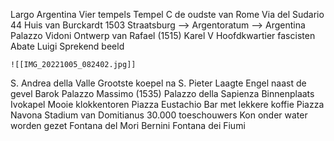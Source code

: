 Largo Argentina
	Vier tempels
		Tempel C de oudste van Rome
Via del Sudario 44
	Huis van Burckardt
		1503
		Straatsburg --> Argentoratum --> Argentina
Palazzo Vidoni
	Ontwerp van Rafael (1515)
	Karel V
	Hoofdkwartier fascisten
Abate Luigi
	Sprekend beeld
	
	![[IMG_20221005_082402.jpg]]

S. Andrea della Valle
	Grootste koepel na S. Pieter
	Laagte
	Engel naast de gevel
	Barok
Palazzo Massimo (1535)
Palazzo della Sapienza
	Binnenplaats
		Ivokapel
			Mooie klokkentoren
Piazza Eustachio
	Bar met lekkere koffie
Piazza Navona
	Stadium van Domitianus
		30.000 toeschouwers
		Kon onder water worden gezet
	Fontana del Mori
		Bernini
	Fontana dei Fiumi

